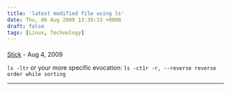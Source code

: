 ```yaml
---
title: 'latest modified file using ls'
date: Thu, 06 Aug 2009 13:39:33 +0000
draft: false
tags: [Linux, Technology]
---
```



#### 
[Stick](http://www.miscellaneous.net "stick@miscellaneous.net") - <time datetime="2009-08-06 10:35:56">Aug 4, 2009</time>

`ls -ltr` or your more specific evocation: `ls -ct1r -r, --reverse reverse order while sorting`
<hr />
